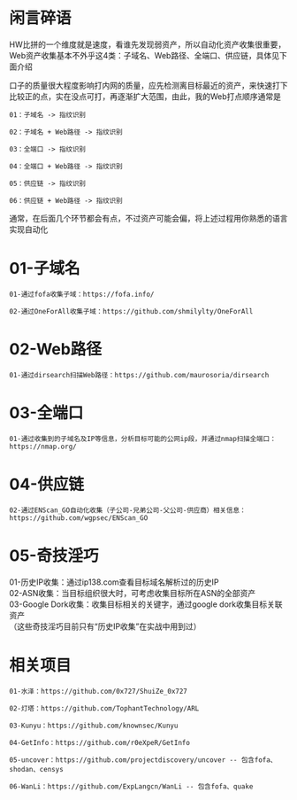 # 闲言碎语
HW比拼的一个维度就是速度，看谁先发现弱资产，所以自动化资产收集很重要，Web资产收集基本不外乎这4类：子域名、Web路径、全端口、供应链，具体见下面介绍

口子的质量很大程度影响打内网的质量，应先检测离目标最近的资产，来快速打下比较正的点，实在没点可打，再逐渐扩大范围，由此，我的Web打点顺序通常是
```
01：子域名 -> 指纹识别  

02：子域名 + Web路径 -> 指纹识别  

03：全端口 -> 指纹识别  

04：全端口 + Web路径 -> 指纹识别  

05：供应链 -> 指纹识别  

06：供应链 + Web路径 -> 指纹识别  
```
通常，在后面几个环节都会有点，不过资产可能会偏，将上述过程用你熟悉的语言实现自动化

# 01-子域名
```
01-通过fofa收集子域：https://fofa.info/

02-通过OneForAll收集子域：https://github.com/shmilylty/OneForAll
```
# 02-Web路径
```
01-通过dirsearch扫描Web路径：https://github.com/maurosoria/dirsearch
```
# 03-全端口
```
01-通过收集到的子域名及IP等信息，分析目标可能的公网ip段，并通过nmap扫描全端口：https://nmap.org/
```
# 04-供应链
```
02-通过ENScan_GO自动化收集（子公司-兄弟公司-父公司-供应商）相关信息：https://github.com/wgpsec/ENScan_GO
```
# 05-奇技淫巧
01-历史IP收集：通过ip138.com查看目标域名解析过的历史IP  
02-ASN收集：当目标组织很大时，可考虑收集目标所在ASN的全部资产  
03-Google Dork收集：收集目标相关的关键字，通过google dork收集目标关联资产  
（这些奇技淫巧目前只有“历史IP收集”在实战中用到过）

# 相关项目
```
01-水泽：https://github.com/0x727/ShuiZe_0x727

02-灯塔：https://github.com/TophantTechnology/ARL

03-Kunyu：https://github.com/knownsec/Kunyu

04-GetInfo：https://github.com/r0eXpeR/GetInfo

05-uncover：https://github.com/projectdiscovery/uncover -- 包含fofa、shodan、censys

06-WanLi：https://github.com/ExpLangcn/WanLi -- 包含fofa、quake
```